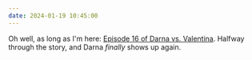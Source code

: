 ```yaml
---
date: 2024-01-19 10:45:00
---
```


Oh well, as long as I'm here: [Episode 16 of Darna vs. Valentina](https://multoghost.wordpress.com/2024/01/18/1950s-darna-darna-returns/). Halfway through the story, and Darna *finally* shows up again.
